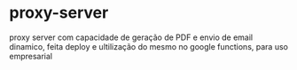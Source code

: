 # proxy-server
proxy server com capacidade de geração de PDF e envio de email dinamico, feita deploy e ultilização do mesmo no google functions, para uso empresarial
